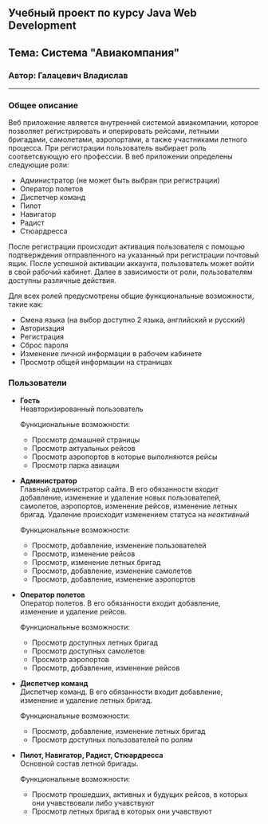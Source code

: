 
## Учебный проект по курсу Java Web Development
## Тема: Система "Авиакомпания"
### Автор: Галацевич Владислав
---
### Общее описание

  Веб приложение является внутренней системой авиакомпании, которое позволяет регистрировать и оперировать рейсами, 
  летными бригадами, самолетами, аэропортами, а также участниками летного процесса.
  При регистрации пользователь выбирает роль соответсвующую его профессии.
  В веб приложении определены следующие роли: 
  * Администратор (не может быть выбран при регистрации)
  * Оператор полетов
  * Диспетчер команд
  * Пилот
  * Навигатор
  * Радист
  * Стюардресса
  
  После регистрации происходит активация пользователя с помощью подтверждения отправленного на указанный при регистрации почтовый ящик.
  После успешной активации аккаунта, пользователь может войти в свой рабочий кабинет.
  Далее в зависимости от роли, пользователям доступны различные действия.
  
  Для всех ролей предусмотрены общие функциональные возможности, такие как:
   * Смена языка (на выбор доступно 2 языка, английский и русский) 
   * Авторизация
   * Регистрация
   * Сброс пароля
   * Изменение личной информации в рабочем кабинете
   * Просмотр общей информации на страницах
### Пользователи 

* **Гость**  
  Неавторизированный пользователь
    
  Функциональные возможности:
    * Просмотр домашней страницы
    * Просмотр актуальных рейсов
    * Просмотр аэропортов в которые выполняются рейсы
    * Просмотр парка авиации
  
* **Администратор**  
  Главный администратор сайта. В его обязанности входит добавление, изменение и удаление новых пользователей, самолетов,
  аэропортов, изменение рейсов, изменение летных бригад. Удаление происходит изменением статуса на *неактивный* 
  
  Функциональные возможности:
   * Просмотр, добавление, изменение пользователей
   * Просмотр, изменение рейсов
   * Просмотр, изменение летных бригад
   * Просмотр, добавление, изменение самолетов
   * Просмотр, добавление, изменение аэропортов
    
* **Оператор полетов**  
  Оператор полетов. В его обязанности входит добавление, изменение и удаление рейсов.
    
  Функциональные возможности:
   * Просмотр доступных летных бригад
   * Просмотр доступных самолетов
   * Просмотр аэропортов
   * Просмотр, добавление, изменение рейсов
    
* **Диспетчер команд**  
  Диспетчер команд. В его обязанности входит добавление, изменение и удаление летных бригад.
    
  Функциональные возможности:
    * Просмотр, добавление, изменение летных бригад
    * Просмотр доступных пользователей по ролям
   
* **Пилот, Навигатор, Радист, Стюардресса**  
  Основной состав летной бригады.
  
  Функциональные возможности:
    * Просмотр прошедших, активных и будущих рейсов, в которых они учавствовали либо учавствуют
    * Просмотр летных бригад в которых они учавствуют